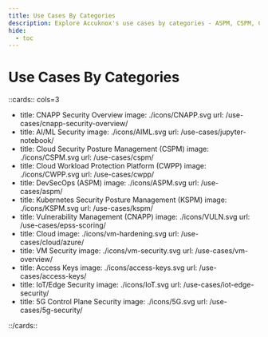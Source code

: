 ```yaml
---
title: Use Cases By Categories
description: Explore Accuknox's use cases by categories - ASPM, CSPM, CWPP, KSPM.
hide:
  - toc
---
```



<style>
h2 {
  color: #000025;
  font-size: 1.5rem !important;
}
.nt-card .nt-card-image{
  color: #005BFF;

}

 .nt-card-title {
    text-align: -webkit-center;
}


</style>

# Use Cases By Categories


::cards:: cols=3

- title: CNAPP Security Overview
  image: ./icons/CNAPP.svg
  url: /use-cases/cnapp-security-overview/
- title: AI/ML Security
  image: ./icons/AIML.svg
  url: /use-cases/jupyter-notebook/
- title: Cloud Security Posture Management (CSPM)
  image: ./icons/CSPM.svg
  url: /use-cases/cspm/
- title: Cloud Workload Protection Platform (CWPP)
  image: ./icons/CWPP.svg
  url: /use-cases/cwpp/
- title: DevSecOps (ASPM)
  image: ./icons/ASPM.svg
  url: /use-cases/aspm/
- title: Kubernetes Security Posture Management (KSPM)
  image: ./icons/KSPM.svg
  url: /use-cases/kspm/
- title: Vulnerability Management (CNAPP)
  image: ./icons/VULN.svg
  url: /use-cases/epss-scoring/
- title: Cloud
  image: ./icons/vm-hardening.svg
  url: /use-cases/cloud/azure/
- title: VM Security
  image: ./icons/vm-security.svg
  url: /use-cases/vm-overview/
- title: Access Keys
  image: ./icons/access-keys.svg
  url: /use-cases/access-keys/
- title: IoT/Edge Security
  image: ./icons/IoT.svg
  url: /use-cases/iot-edge-security/
- title: 5G Control Plane Security
  image: ./icons/5G.svg
  url: /use-cases/5g-security/

::/cards::
